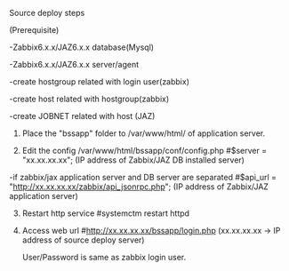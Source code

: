 Source deploy steps

(Prerequisite)

-Zabbix6.x.x/JAZ6.x.x database(Mysql)

-Zabbix6.x.x/JAZ6.x.x server/agent

-create hostgroup related with login user(zabbix)

-create host related with hostgroup(zabbix)

-create JOBNET related with host (JAZ)


1) Place the "bssapp" folder to /var/www/html/ of application server.

2) Edit the config /var/www/html/bssapp/conf/config.php
   #$server = "xx.xx.xx.xx"; (IP address of Zabbix/JAZ DB installed server)
  
  -if zabbix/jax application  server and DB server are separated
  #$api_url = "http://xx.xx.xx.xx/zabbix/api_jsonrpc.php"; (IP address of Zabbix/JAZ application server)
  
3) Restart http service
  #systemctm restart httpd

5) Access web url
   #http://xx.xx.xx.xx/bssapp/login.php (xx.xx.xx.xx -> IP address of source deploy server)
   
   User/Password is same as zabbix login user.
